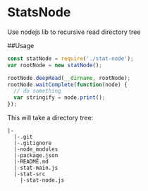 # StatsNode
Use nodejs lib to recursive read directory tree


##Usage

```js
const statNode = require('./stat-node');
var rootNode = new statNode();

rootNode.deepRead(__dirname, rootNode);
rootNode.waitComplete(function(node) {
  // do something
  var stringify = node.print();
});
```


This will take a directory tree:
```
|-
  |-.git
  |-.gitignore
  |-node_modules
  |-package.json
  |-README.md
  |-stat-main.js
  |-stat-src
    |-stat-node.js
```

